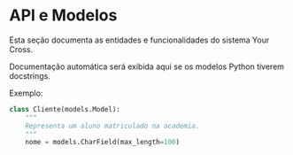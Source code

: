 # API e Modelos

Esta seção documenta as entidades e funcionalidades do sistema Your Cross.

Documentação automática será exibida aqui se os modelos Python tiverem docstrings.

Exemplo:

```python
class Cliente(models.Model):
    """
    Representa um aluno matriculado na academia.
    """
    nome = models.CharField(max_length=100)
```